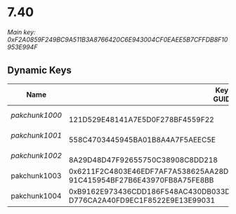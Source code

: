 # 7.40

###### *Main key: 0xF2A0859F249BC9A511B3A8766420C6E943004CF0EAEE5B7CFFDB8F10953E994F*

## Dynamic Keys

| Name           | Key<br/>GUID                                                                                            |
|----------------|---------------------------------------------------------------------------------------------------------|
| *pakchunk1000* | <br/>121D529E48141A7E5D0F278BF4559F22                                                                   |
| *pakchunk1001* | <br/>558C4703445945BA01B8A4A7F5AEEC5E                                                                   |
| *pakchunk1002* | <br/>8A29D48D47F92655750C38908C8DD218                                                                   |
| pakchunk1003   | 0x6211F2C4803E46EDF7AF7A538625AA28D61DBC36CBD39C974B129AAD1B8C4B1C<br/>91C415954BF27B6E43970FB8A75FE8BB |
| pakchunk1004   | 0xB9162E973436CDD186F548AC430DB033D38E33FF49B12585C05B7977FDE89278<br/>D776CA2A40FD9EC1F8522E9E13E99031 |
